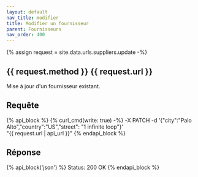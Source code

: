 ```yaml
---
layout: default
nav_title: modifier
title: Modifier un fournisseur
parent: Fournisseurs
nav_order: 400
---
```

{% assign request = site.data.urls.suppliers.update -%}
## {{ request.method }} {{ request.url }}

Mise à jour d'un fournisseur existant.

## Requête

{% api_block %}
{% curl_cmd(write: true) -%}
-X PATCH -d '{"city":"Palo Alto","country":"US","street": "1 infinite loop"}' \
"{{ request.url | api_url }}"
{% endapi_block %}

## Réponse

{% api_block('json') %}
Status: 200 OK
{% endapi_block %}
